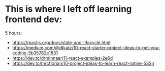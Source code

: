 # This is where I left off learning frontend dev:

5 hours:
- https://reactjs.org/docs/state-and-lifecycle.html
- https://medium.com/@dtkatz/10-react-starter-project-ideas-to-get-you-coding-5b35782e1831
- https://dev.to/drminnaar/11-react-examples-2e6d
- https://dev.to/mrcflorian/10-project-ideas-to-learn-react-native-532n
